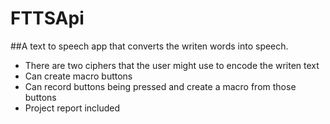 # FTTSApi

##A text to speech app that converts the writen words into speech. 


* There are two ciphers that the user might use to encode the writen text
* Can create macro buttons 
* Can record buttons being pressed and create a macro from those buttons
* Project report included
